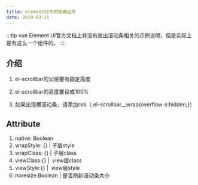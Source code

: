 ```yaml
---
title: elementUI中的隐藏组件
date: 2019-03-11
---
```


<!-- more -->

:::tip 
vue Element UI官方文档上并没有放出滚动条相关的示例说明，但是实际上是有这么一个组件的。
:::

## 介绍

1. el-scrollbar的父层要有固定高度

2. el-scrollbar的高度要设成100%

3. 如果出现横滚动条，请添加css（.el-scrollbar__wrap{overflow-x:hidden;}）

## Attribute

1. native: Boolean
2. wrapStyle: {} | 子层style
3. wrapClass: {} | 子层class
4. viewClass:{} |  view层class
5. viewStyle:{} |  view层style
6. noresize:Boolean | 是否刷新滚动条大小